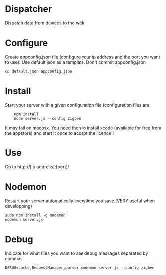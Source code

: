 Dispatcher
==========

Dispatch data from devices to the web

Configure
=========
Create appconfig.json file (configure your ip address and the port you want to use). Use default.json as a template. Don't commit appconfig.json

```
cp default.json appconfig.json
```

Install
=======
Start your server with a given configuration file (configuration files are 
```
    npm install
    node server.js --config zigbee
```
It may fail on macosx. You need then to install xcode (available for free from the appstore) and start it once to accept the licence !

Use
===
Go to http://[ip address]:[port]/

Nodemon
=======
Restart your server automatically everytime you save (VERY useful when developping)
```
sudo npm install -g nodemon
nodemon server.js
```

Debug
=====
Indicate for what files you want to see debug messages separated by commas
```
DEBUG=cache,RequestManager,parser nodemon server.js --config zigbee
```

